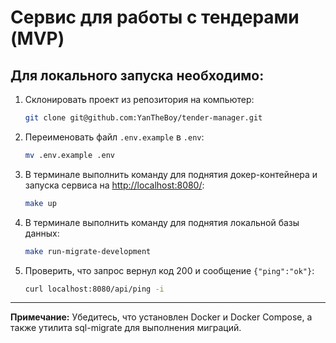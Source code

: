 # Сервис для работы с тендерами (MVP)

## Для локального запуска необходимо:

1. Склонировать проект из репозитория на компьютер:
    ```sh
    git clone git@github.com:YanTheBoy/tender-manager.git
    ```

2. Переименовать файл `.env.example` в `.env`:
    ```sh
    mv .env.example .env
    ```

3. В терминале выполнить команду для поднятия докер-контейнера и запуска сервиса на [http://localhost:8080/](http://localhost:8080/):
    ```sh
    make up
    ```

4. В терминале выполнить команду для поднятия локальной базы данных:
    ```sh
    make run-migrate-development
    ```

5. Проверить, что запрос вернул код 200 и сообщение `{"ping":"ok"}`:
    ```sh
    curl localhost:8080/api/ping -i
    ```

---

**Примечание:** Убедитесь, что установлен Docker и Docker Compose, а также утилита sql-migrate для выполнения миграций.